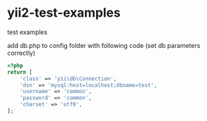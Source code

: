 yii2-test-examples
==================

test examples

add db.php to config folder with following code (set db parameters correctly)

```php
<?php
return [
	'class' => 'yii\db\Connection',
	'dsn' => 'mysql:host=localhost;dbname=test',
	'username' => 'common',
	'password' => 'common',
	'charset' => 'utf8',
];
```

